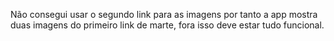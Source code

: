 Não consegui usar o segundo link para as imagens por tanto a app mostra duas imagens do primeiro link de marte, fora isso deve estar tudo funcional.